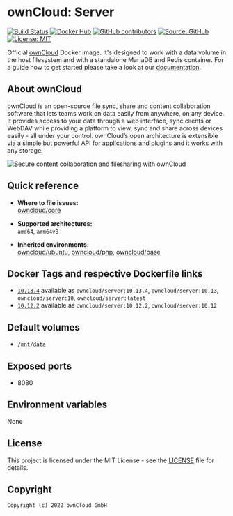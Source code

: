 # ownCloud: Server

[![Build Status](https://drone.owncloud.com/api/badges/owncloud-docker/server/status.svg)](https://drone.owncloud.com/owncloud-docker/server)
[![Docker Hub](https://img.shields.io/docker/v/owncloud/server?logo=docker&label=dockerhub&sort=semver&logoColor=white)](https://hub.docker.com/r/owncloud/server)
[![GitHub contributors](https://img.shields.io/github/contributors/owncloud-docker/server)](https://github.com/owncloud-docker/server/graphs/contributors)
[![Source: GitHub](https://img.shields.io/badge/source-github-blue.svg?logo=github&logoColor=white)](https://github.com/owncloud-docker/server)
[![License: MIT](https://img.shields.io/github/license/owncloud-docker/server)](https://github.com/owncloud-docker/server/blob/master/LICENSE)

Official [ownCloud](https://owncloud.com) Docker image. It's designed to work with a data volume in the host filesystem and with a standalone MariaDB and Redis container. For a guide how to get started please take a look at our [documentation](https://doc.owncloud.com/server/latest/admin_manual/installation/docker/).

## About ownCloud

ownCloud is an open-source file sync, share and content collaboration software that lets teams work on data easily from anywhere, on any device. It provides access to your data through a web interface, sync clients or WebDAV while providing a platform to view, sync and share across devices easily - all under your control. ownCloud’s open architecture is extensible via a simple but powerful API for applications and plugins and it works with any storage.

![Secure content collaboration and filesharing with ownCloud](https://raw.githubusercontent.com/owncloud-docker/server/master/images/Home-UI.png)

## Quick reference

- **Where to file issues:**\
  [owncloud/core](https://github.com/owncloud/core/issues)

- **Supported architectures:**\
  `amd64`, `arm64v8`

- **Inherited environments:**\
  [owncloud/ubuntu](https://github.com/owncloud-docker/ubuntu#environment-variables),
  [owncloud/php](https://github.com/owncloud-docker/php#environment-variables),
  [owncloud/base](https://github.com/owncloud-docker/base#environment-variables)

## Docker Tags and respective Dockerfile links

- [`10.13.4`](https://github.com/owncloud-docker/server/blob/master/v20.04/Dockerfile.multiarch) available as `owncloud/server:10.13.4`, `owncloud/server:10.13`, `owncloud/server:10`, `owncloud/server:latest`
- [`10.12.2`](https://github.com/owncloud-docker/server/blob/master/v20.04/Dockerfile.multiarch) available as `owncloud/server:10.12.2`, `owncloud/server:10.12`

## Default volumes

- `/mnt/data`

## Exposed ports

- 8080

## Environment variables

None

## License

This project is licensed under the MIT License - see the [LICENSE](https://github.com/owncloud-docker/server/blob/master/LICENSE) file for details.

## Copyright

```Text
Copyright (c) 2022 ownCloud GmbH
```
